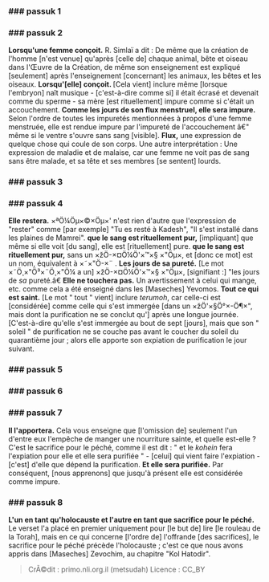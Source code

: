 
### ### passuk 1

### ### passuk 2
<b>Lorsqu'une femme conçoit.</b> R. Simlaï a dit : De même que la création de l'homme [n'est venue] qu'après [celle de] chaque animal, bête et oiseau <i data-commentator="Siftei Chakhamim" data-label="âš¬"></i> dans l'Œuvre de la Création, de même son enseignement est expliqué [seulement] après l'enseignement [concernant] les animaux, les bêtes et les oiseaux. 
<b>Lorsqu'[elle] conçoit. </b> [Cela vient] inclure même [lorsque l'embryon] naît <i data-commentator="Siftei Chakhamim" data-label="âš¬"></i>musique - [c'est-à-dire comme si] il était écrasé et devenait <i data-commentator="Siftei Chakhamim" data-label="âš¬"></i> comme du sperme - sa mère [est rituellement] impure comme si c'était un accouchement. 
<b>Comme les jours de son flux menstruel, elle sera impure.</b> Selon l'ordre de toutes les impuretés <i data-commentator="Siftei Chakhamim" data-label="âš¬"></i> mentionnées à propos d'une femme menstruée, elle est rendue impure par l'impureté de l'accouchement â€" même si le ventre s'ouvre sans sang [visible]. 
<b>Flux,</b> une expression de quelque chose <i data-commentator="Siftei Chakhamim" data-label="âš¬"></i> qui coule de son corps. Une autre interprétation : Une expression de maladie et de malaise, car une femme ne voit pas de sang sans être malade, et sa tête et ses membres [se sentent] lourds. 

### ### passuk 3

### ### passuk 4
<b>Elle restera.</b> ×ªÖ¼Öµ×©×Öµ×' n'est rien d'autre que l'expression de "rester" comme [par exemple] "Tu es resté à Kadesh", "Il s'est installé dans les plaines de Mamrei". 
<b>que le sang est rituellement pur,</b> [impliquant] que <i data-commentator="Siftei Chakhamim" data-label="âš¬"></i>même si elle voit [du sang], elle est [rituellement] pure. 
<b>que le sang est rituellement pur,</b> sans un ×žÖ-×¤Ö¼Ö'×™×§ ×"Öµ×, et [donc ce mot] est un nom, équivalent à ×˜×"Ö-×¨ . 
<b>Les jours de sa pureté.</b> [Le mot ×˜Ö¸×"Ö³×¨Ö¸×"Ö¼ a un] ×žÖ-×¤Ö¼Ö'×™×§ ×"Öµ×, [signifiant :] "les jours de <i>sa</i> pureté.â€ 
<b>Elle ne touchera pas.</b> Un avertissement <i data-commentator="Siftei Chakhamim" data-label="âš¬"></i>à celui qui mange, etc. comme cela a été enseigné dans les [Maseches] Yevomos. 
<b>Tout ce qui est saint.</b> [Le mot " tout " vient] inclure <i>terumoh</i>, car celle-ci est [considérée] comme <i data-commentator="Siftei Chakhamim" data-label="âš¬"></i>celle qui s'est immergée [dans un ×žÖ'×§Ö°×-Ö¶×", mais dont la purification ne se conclut qu'] après une longue journée. [C'est-à-dire qu'elle s'est immergée au bout de sept [jours], mais que son " soleil " de purification ne se couche pas avant le coucher du soleil du quarantième jour ; alors elle apporte son expiation de purification le jour suivant. 

### ### passuk 5

### ### passuk 6

### ### passuk 7
<b>Il l'apportera.</b> Cela vous enseigne que [l'omission de] seulement <i data-commentator="Siftei Chakhamim" data-label="âš¬"></i> l'un d'entre eux l'empêche de manger une nourriture sainte, et quelle est-elle ? C'est le sacrifice pour le péché, comme il est dit : " et le <i>kohein</i> fera l'expiation pour elle et elle sera purifiée " - [celui] qui vient faire l'expiation - [c'est] <i data-commentator="Siftei Chakhamim" data-label="âš¬"></i>d'elle que dépend la purification. 
<b>Et elle sera purifiée.</b> Par conséquent, [nous apprenons] <i data-commentator="Siftei Chakhamim" data-label="âš¬"></i>que jusqu'à présent elle est considérée comme impure. 

### ### passuk 8
<b>L'un en tant qu'holocauste et l'autre en tant que sacrifice pour le péché.</b> <i data-commentator="Siftei Chakhamim" data-label="âš¬"></i>Le verset l'a placé en premier uniquement pour [le but de] lire [le rouleau de la Torah], mais en ce qui concerne [l'ordre de] l'offrande [des sacrifices], le sacrifice pour le péché précède l'holocauste ; c'est ce que nous avons appris dans [Maseches] Zevochim, au chapitre "Kol Hatodir". 

>CrÃ©dit : primo.nli.org.il (metsudah)
>Licence : CC_BY